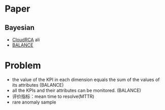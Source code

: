 # Paper
## Bayesian
- [CloudRCA](https://dl.acm.org/doi/pdf/10.1145/3459637.3481903) ali
- [BALANCE](https://arxiv.org/pdf/2301.13572.pdf)


# Problem
- the value of the KPI in each dimension equals the sum of the values of its attributes (BALANCE)
- all the KPIs and their attributes can be monitored. (BALANCE)
- 评价指标：mean time to resolve(MTTR)
- rare anomaly sample